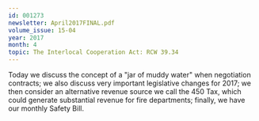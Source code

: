 ```yaml
---
id: 001273
newsletter: April2017FINAL.pdf
volume_issue: 15-04
year: 2017
month: 4
topic: The Interlocal Cooperation Act: RCW 39.34
---
```


Today we discuss the concept of a "jar of muddy water" when negotiation contracts; we also discuss very important legislative changes for 2017; we then consider an alternative revenue source we call the 450 Tax, which could generate substantial revenue for fire departments; finally, we have our monthly Safety Bill.